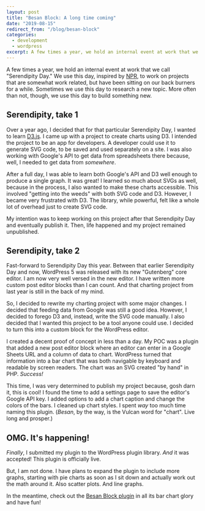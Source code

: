 ```yaml
---
layout: post
title: "Besan Block: A long time coming"
date: "2019-08-15"
redirect_from: "/blog/besan-block"
categories:
  - development
  - wordpress
excerpt: A few times a year, we hold an internal event at work that we call "Serendipity Day."
---
```


A few times a year, we hold an internal event at work that we call "Serendipity Day." We use this day, inspired by [NPR](https://npr.codes/serendipity-at-npr-5fb185bb5864), to work on projects that are somewhat work related, but have been sitting on our back burners for a while. Sometimes we use this day to research a new topic. More often than not, though, we use this day to build something new.

## Serendipity, take 1

Over a year ago, I decided that for that particular Serendipity Day, I wanted to learn [D3.js](https://d3js.org/). I came up with a project to create charts using D3. I intended the project to be an app for developers. A developer could use it to generate SVG code, to be saved and used separately on a site. I was also working with Google's API to get data from spreadsheets there because, well, I needed to get data from _somewhere_.

After a full day, I was able to learn both Google's API and D3 well enough to produce a single graph. It was great! I learned so much about SVGs as well, because in the process, I also wanted to make these charts accessible. This involved "getting into the weeds" with both SVG code and D3. However, I became very frustrated with D3. The library, while powerful, felt like a whole lot of overhead just to create SVG code.

My intention was to keep working on this project after that Serendipity Day and eventually publish it. Then, life happened and my project remained unpublished.

## Serendipity, take 2

Fast-forward to Serendipity Day this year. Between that earlier Serendipity Day and now, WordPress 5 was released with its new "Gutenberg" core editor. I am now very well versed in the new editor. I have written more custom post editor blocks than I can count. And that charting project from last year is still in the back of my mind.

So, I decided to rewrite my charting project with some major changes. I decided that feeding data from Google was still a good idea. However, I decided to forego D3 and, instead, write the SVG code manually. I also decided that I wanted this project to be a tool anyone could use. I decided to turn this into a custom block for the WordPress editor.

I created a decent proof of concept in less than a day. My POC was a plugin that added a new post editor block where an editor can enter in a Google Sheets URL and a column of data to chart. WordPress turned that information into a bar chart that was both navigable by keyboard and readable by screen readers. The chart was an SVG created "by hand" in PHP. _Success!_

This time, I was very determined to publish my project because, gosh darn it, this is cool! I found the time to add a settings page to save the editor's Google API key. I added options to add a chart caption and change the colors of the bars. I cleaned up chart styles. I spent _way_ too much time naming this plugin. (_Besan_, by the way, is the Vulcan word for "chart". Live long and prosper.)

## OMG. It's happening!

_Finally_, I submitted my plugin to the WordPress plugin library. _And_ it was accepted! This plugin is officially live.

But, I am not done. I have plans to expand the plugin to include more graphs, starting with pie charts as soon as I sit down and actually work out the math around it. Also scatter plots. And line graphs.

In the meantime, check out the [Besan Block plugin](https://wordpress.org/plugins/besan-block/) in all its bar chart glory and have fun!
